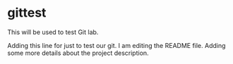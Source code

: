 
# gittest
This will be used to test Git lab.

Adding this line for just to test our git.
I am editing the README file. Adding some more details about the project description.
